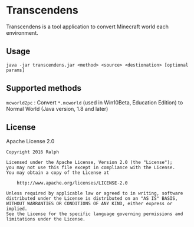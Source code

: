 # Transcendens

Transcendens is a tool application to convert Minecraft world each environment.

## Usage

```shell
java -jar transcendens.jar <method> <source> <destionation> [optional params]
```

## Supported methods

`mcworld2pc` : Convert `*.mcworld` (used in Win10Beta, Education Edition) to Normal World (Java version, 1.8 and later)

## License

Apache License 2.0

```
Copyright 2016 Ralph

Licensed under the Apache License, Version 2.0 (the "License");
you may not use this file except in compliance with the License.
You may obtain a copy of the License at

    http://www.apache.org/licenses/LICENSE-2.0

Unless required by applicable law or agreed to in writing, software
distributed under the License is distributed on an "AS IS" BASIS,
WITHOUT WARRANTIES OR CONDITIONS OF ANY KIND, either express or implied.
See the License for the specific language governing permissions and
limitations under the License.
```
